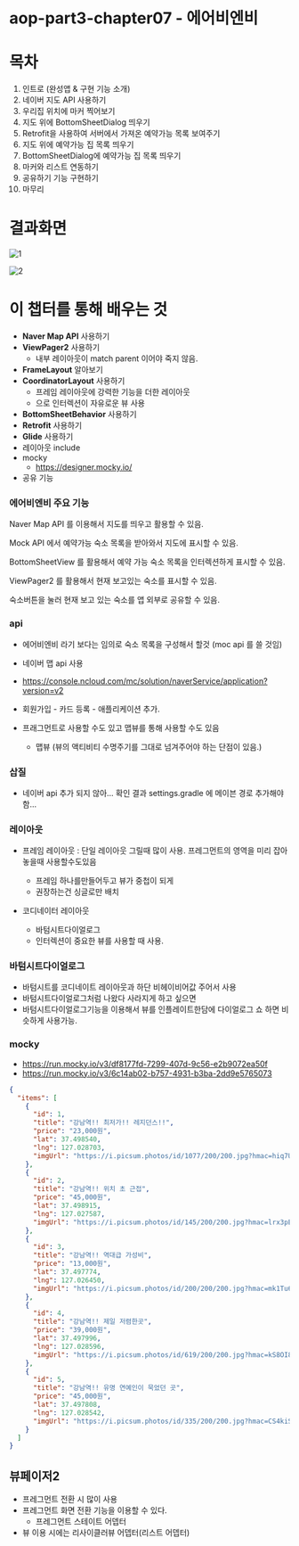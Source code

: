 # aop-part3-chapter07 - 에어비엔비

# 목차

1. 인트로 (완성앱 & 구현 기능 소개)
2. 네이버 지도 API 사용하기
3. 우리집 위치에 마커 찍어보기
4. 지도 위에 BottomSheetDialog 띄우기
5. Retrofit을 사용하여 서버에서 가져온 예약가능 목록 보여주기
6. 지도 위에 예약가능 집 목록 띄우기
7. BottomSheetDialog에 예약가능 집 목록 띄우기
8. 마커와 리스트 연동하기
9. 공유하기 기능 구현하기
11. 마무리

# 결과화면

![1](./screenshot/1.png)

![2](./screenshot/2.png)

# 이 챕터를 통해 배우는 것

- **Naver Map API** 사용하기
- **ViewPager2** 사용하기
  - 내부 레이아웃이 match parent 이어야 죽지 않음.
- **FrameLayout** 알아보기
- **CoordinatorLayout** 사용하기
    - 프레임 레이아웃에 강력한 기능을 더한 레이아웃
    - 으로 인터렉션이 자유로운 뷰 사용
- **BottomSheetBehavior** 사용하기
- **Retrofit** 사용하기
- **Glide** 사용하기
- 레이아웃 include
- mocky
    - https://designer.mocky.io/
- 공유 기능

### 에어비엔비 주요 기능

Naver Map API 를 이용해서 지도를 띄우고 활용할 수 있음.

Mock API 에서 예약가능 숙소 목록을 받아와서 지도에 표시할 수 있음.

BottomSheetView 를 활용해서 예약 가능 숙소 목록을 인터렉션하게 표시할 수 있음.

ViewPager2 를 활용해서 현재 보고있는 숙소를 표시할 수 있음.

숙소버튼을 눌러 현재 보고 있는 숙소를 앱 외부로 공유할 수 있음.

### api

- 에어비엔비 라기 보다는 임의로 숙소 목록을 구성해서 할것 (moc api 를 쓸 것임)
- 네이버 맵 api 사용
- https://console.ncloud.com/mc/solution/naverService/application?version=v2
- 회원가입 - 카드 등록 - 애플리케이션 추가.

- 프래그먼트로 사용할 수도 있고 맵뷰를 통해 사용할 수도 있음
    - 맵뷰 (뷰의 액티비티 수명주기를 그대로 넘겨주어야 하는 단점이 있음.)

### 삽질

- 네이버 api 추가 되지 않아... 확인 결과 settings.gradle 에 메이븐 경로 추가해야함...

### 레이아웃

- 프레임 레이아웃 : 단일 레이아웃 그릴때 많이 사용. 프레그먼트의 영역을 미리 잡아놓을때 사용할수도있음
    - 프레임 하나를만들어두고 뷰가 중첩이 되게
    - 권장하는건 싱글로만 배치

- 코디네이터 레이아웃
    - 바텀시트다이얼로그
    - 인터렉션이 중요한 뷰를 사용할 때 사용.

### 바텀시트다이얼로그

- 바텀시트를 코디네이트 레이아웃과 하단 비헤이비어값 주어서 사용
- 바텀시트다이얼로그처럼 나왔다 사라지게 하고 싶으면
- 바텀시트다이얼로그기능을 이용해서 뷰를 인플레이트한담에 다이얼로그 쇼 하면 비슷하게 사용가능.

### mocky

- https://run.mocky.io/v3/df8177fd-7299-407d-9c56-e2b9072ea50f
- https://run.mocky.io/v3/6c14ab02-b757-4931-b3ba-2dd9e5765073
```json
{
  "items": [
    {
      "id": 1,
      "title": "강남역!! 최저가!! 레지던스!!",
      "price": "23,000원",
      "lat": 37.498540,
      "lng": 127.028703,
      "imgUrl": "https://i.picsum.photos/id/1077/200/200.jpg?hmac=hiq7UCoz9ZFgr9HcMCpbnKhV-IMyOJqsQtVFyqmqohQ"
    },
    {
      "id": 2,
      "title": "강남역!! 위치 초 근접",
      "price": "45,000원",
      "lat": 37.498915,
      "lng": 127.027587,
      "imgUrl": "https://i.picsum.photos/id/145/200/200.jpg?hmac=lrx3pE1mf9Wpc7PEi4_5VJva3ro0RhS5cYLipT3HymI"
    },
    {
      "id": 3,
      "title": "강남역!! 역대급 가성비",
      "price": "13,000원",
      "lat": 37.497774,
      "lng": 127.026450,
      "imgUrl": "https://i.picsum.photos/id/200/200/200.jpg?hmac=mk1Tu6dXHQvpaA8RfxlDUZjbWG23krNkiB9kyYoEmO8"
    },
    {
      "id": 4,
      "title": "강남역!! 제일 저렴한곳",
      "price": "39,000원",
      "lat": 37.497996,
      "lng": 127.028596,
      "imgUrl": "https://i.picsum.photos/id/619/200/200.jpg?hmac=kS8OI8cYlvghz5FZaiYdIx96pUPQ30oF6bIsAg3AOZ4"
    },
    {
      "id": 5,
      "title": "강남역!! 유명 연예인이 묵었던 곳",
      "price": "45,000원",
      "lat": 37.497808,
      "lng": 127.028542,
      "imgUrl": "https://i.picsum.photos/id/335/200/200.jpg?hmac=CS4kiSEelfhSQQtW7j6SFUV2ZlTmUV1vaX2iZKnbx7c"
    }
  ]
}

```

## 뷰페이저2

- 프레그먼트 전환 시 많이 사용
- 프레그먼트 화면 전환 기능을 이용할 수 있다.
  - 프레그먼트 스테이트 어뎁터
- 뷰 이용 시에는 리사이클러뷰 어뎁터(리스트 어뎁터)